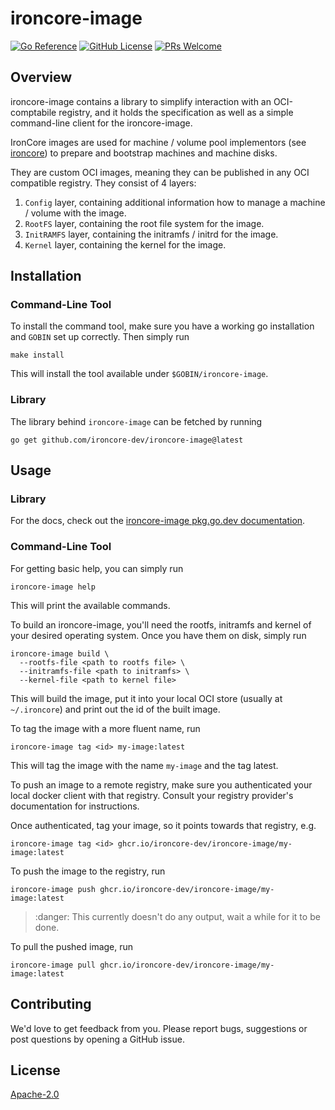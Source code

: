 # ironcore-image

[![Go Reference](https://pkg.go.dev/badge/github.com/ironcore-dev/ironcore-image.svg)](https://pkg.go.dev/github.com/ironcore-dev/ironcore-image)
[![GitHub License](https://img.shields.io/static/v1?label=License&message=Apache-2.0&color=blue)](LICENSE)
[![PRs Welcome](https://img.shields.io/badge/PRs-welcome-brightgreen.svg)](https://makeapullrequest.com)

## Overview

ironcore-image contains a library to simplify interaction with an OCI-comptabile
registry, and it holds the specification as well as a simple command-line client
for the ironcore-image.

IronCore images are used for machine / volume pool implementors (see [ironcore](https://github.com/ironcore-dev/ironcore))
to prepare and bootstrap machines and machine disks.

They are custom OCI images, meaning they can be published in any OCI compatible registry.
They consist of 4 layers:

1. `Config` layer, containing additional information how to manage a machine / volume with the image.
2. `RootFS` layer, containing the root file system for the image.
3. `InitRAMFS` layer, containing the initramfs / initrd for the image.
4. `Kernel` layer, containing the kernel for the image.

## Installation

### Command-Line Tool

To install the command tool, make sure you have a working go installation
and `GOBIN` set up correctly. Then simply run

```shell
make install
```

This will install the tool available under `$GOBIN/ironcore-image`.

### Library

The library behind `ironcore-image` can be fetched by running

```shell
go get github.com/ironcore-dev/ironcore-image@latest
```

## Usage

### Library

For the docs, check out the [ironcore-image pkg.go.dev documentation](https://pkg.go.dev/github.com/ironcore-dev/ironcore-image).

### Command-Line Tool

For getting basic help, you can simply run

```shell
ironcore-image help
```

This will print the available commands.

To build an ironcore-image, you'll need the rootfs, initramfs and kernel
of your desired operating system. Once you have them on disk, simply run

```shell
ironcore-image build \
  --rootfs-file <path to rootfs file> \
  --initramfs-file <path to initramfs> \
  --kernel-file <path to kernel file>
```

This will build the image, put it into your local OCI store (usually at `~/.ironcore`)
and print out the id of the built image.

To tag the image with a more fluent name, run

```shell
ironcore-image tag <id> my-image:latest
```

This will tag the image with the name `my-image` and the tag latest.

To push an image to a remote registry, make sure you authenticated your
local docker client with that registry. Consult your registry provider's documentation
for instructions.

Once authenticated, tag your image, so it points towards that registry, e.g.

```shell
ironcore-image tag <id> ghcr.io/ironcore-dev/ironcore-image/my-image:latest
```

To push the image to the registry, run

```shell
ironcore-image push ghcr.io/ironcore-dev/ironcore-image/my-image:latest
```

> :danger: This currently doesn't do any output, wait a while for it to be done.

To pull the pushed image, run

```shell
ironcore-image pull ghcr.io/ironcore-dev/ironcore-image/my-image:latest
```

## Contributing

We'd love to get feedback from you. Please report bugs, suggestions or post questions by opening a GitHub issue.

## License

[Apache-2.0](LICENSE)
